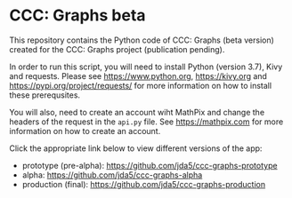 # CCC: Graphs beta

This repository contains the Python code of CCC: Graphs (beta version) created for the CCC: Graphs project (publication pending).

In order to run this script, you will need to install Python (version 3.7), Kivy and requests. Please see https://www.python.org, https://kivy.org and https://pypi.org/project/requests/ for more information on how to install these prerequsites.

You will also, need to create an account wiht MathPix and change the headers of the request in the `api.py` file. See https://mathpix.com for more information on how to create an account.

Click the appropriate link below to view different versions of the app:

* prototype (pre-alpha):  https://github.com/jda5/ccc-graphs-prototype
* alpha:                  https://github.com/jda5/ccc-graphs-alpha
* production (final):             https://github.com/jda5/ccc-graphs-production
